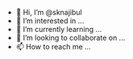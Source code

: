 - 👋 Hi, I’m @sknajibul
- 👀 I’m interested in ...
- 🌱 I’m currently learning ...
- 💞️ I’m looking to collaborate on ...
- 📫 How to reach me ...

<!---
sknajibul/sknajibul is a ✨ special ✨ repository because its `README.md` (this file) appears on your GitHub profile.
You can click the Preview link to take a look at your changes.
--->
